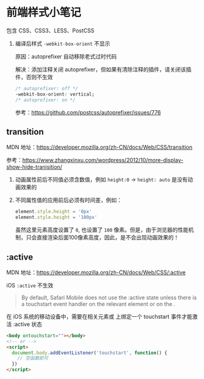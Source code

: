 # 前端样式小笔记

包含 CSS、CSS3、LESS、PostCSS

1. 编译后样式 `-webkit-box-orient` 不显示

   原因：autoprefixer 自动移除老式过时代码

   解决：添加注释关闭 autoprefixer，但如果有清除注释的插件，请关闭该插件，否则不生效

   ```css
   /* autoprefixer: off */
   -webkit-box-orient: vertical;
   /* autoprefixer: on */
   ```

   参考：https://github.com/postcss/autoprefixer/issues/776

## transition

MDN 地址：<https://developer.mozilla.org/zh-CN/docs/Web/CSS/transition>

参考：<https://www.zhangxinxu.com/wordpress/2012/10/more-display-show-hide-tranisition/>

1. 动画属性前后不同值必须含数值，例如 `height:0` → `height: auto` 是没有动画效果的

2. 不同属性值的应用前后必须有时间差，例如：

   ```js
   element.style.height = '0px'
   element.style.height = '100px'
   ```
   
   虽然这里元素高度设置了 `0`, 也设置了 `100` 像素。但是，由于浏览器的性能机制，只会直接渲染后面100像素高度，因此，是不会出现动画效果的！

## :active

MDN 地址：<https://developer.mozilla.org/zh-CN/docs/Web/CSS/:active>

iOS `:active` 不生效

> By default, Safari Mobile does not use the :active state unless there is a touchstart event handler on the relevant element or on the <body>.

在 iOS 系统的移动设备中，需要在相关元素或 <body> 上绑定一个 touchstart 事件才能激活 :active 状态

```html
<body ontouchstart=""></body>
<!-- or -->
<script>
  document.body.addEventListener('touchstart', function() {
    // 空函数即可
  })
</script>
```


